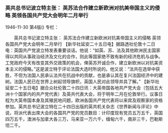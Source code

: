 ### 英共总书记波立特主张：  英苏法合作建立新欧洲对抗美帝国主义的侵略  英领各国共产党大会明年二月举行

1946-11-30
第4版()
专栏：

　　英共总书记波立特主张：
    英苏法合作建立新欧洲对抗美帝国主义的侵略
    英领各国共产党大会明年二月举行
    【新华社延安二十五日电】据路透社伦敦十二日电：英国共产党波立特发表重要谈话。他说：“如英、苏、法及其他欧洲民主国家得以共同从事政治经济及文化的合作，则此等国家绝不致有新的经济危机与战争。工党政府今天有改变其外交政策的机会，俾英苏开诚合作，建立新欧洲以对抗美资本主义的侵略。”这是波立特于评论法国大选时所说的。他又说：“法共在选举中获胜，不但为法国人民承认法共在抗战中的贡献，也是承认其在复兴法国经济中的建树。法国人民已在世界上树起领导旗帜，英国人民对此领导并具了解。”
    【新华社延安二十五日电】据合众社伦敦二十四日讯：大英帝国各地共产党大会（包括五大洲十个国家内的共产党代表）及英共代表大会，将于明年二月在伦敦举行。议事日程为大英帝国本身及其殖民地问题，欧洲各国共产党代表将以来宾及观察家的资格参加。英共总书记波立特在二十四日出版的英共机关杂志《世界新闻与评论》中说，将派代表出席大会的各国共产党的党员数目：计印度现有党员五万五千，英国四万五千，澳洲与加拿大各三万，马来亚一万六千，缅甸六千，南非三千，巴勒斯坦二千。

